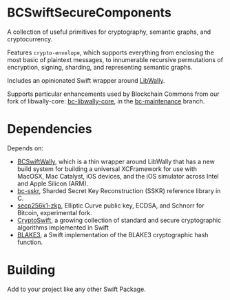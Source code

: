 # BCSwiftSecureComponents

A collection of useful primitives for cryptography, semantic graphs, and cryptocurrency.

Features `crypto-envelope`, which supports everything from enclosing the most basic of plaintext messages, to innumerable recursive permutations of encryption, signing, sharding, and representing semantic graphs.

Includes an opinionated Swift wrapper around [LibWally](https://github.com/ElementsProject/libwally-core).

Supports particular enhancements used by Blockchain Commons from our fork of libwally-core: [bc-libwally-core](https://github.com/blockchaincommons/bc-libwally-core), in the [bc-maintenance](https://github.com/BlockchainCommons/bc-libwally-core/tree/bc-maintenance) branch.

# Dependencies

Depends on:

* [BCSwiftWally](https://github.com/BlockchainCommons/BCSwiftWally), which is a thin wrapper around LibWally that has a new build system for building a universal XCFramework for use with MacOSX, Mac Catalyst, iOS devices, and the iOS simulator across Intel and Apple Silicon (ARM).
* [bc-sskr](https://github.com/BlockchainCommons/bc-sskr), Sharded Secret Key Reconstruction (SSKR) reference library in C.
* [secp256k1-zkp](https://github.com/BlockchainCommons/secp256k1-zkp.swift), Elliptic Curve public key, ECDSA, and Schnorr for Bitcoin, experimental fork.
* [CryptoSwift](https://github.com/krzyzanowskim/CryptoSwift), a growing collection of standard and secure cryptographic algorithms implemented in Swift
* [BLAKE3](https://github.com/BlockchainCommons/blake3-swift), a Swift implementation of the BLAKE3 cryptographic hash function.

# Building

Add to your project like any other Swift Package.
